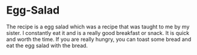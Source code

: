 # Egg-Salad
The recipe is a egg salad which was a recipe that was taught to me by my sister. I constantly eat it and is a really good breakfast or snack. It is quick and worth the time. If you are really hungry, you can toast some bread and eat the egg salad with the bread.